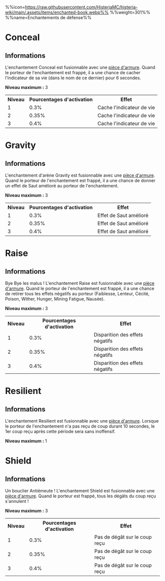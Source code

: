 %%icon=https://raw.githubusercontent.com/HisteriaMC/histeria-wiki/main/.assets/items/enchanted-book.webp%%
%%weight=301%%
%%name=Enchantements de défense%%

# Conceal

## Informations
L'enchantement Conceal est fusionnable avec une [pièce d'armure](https://histeria.fr/wiki/2-equipement).
Quand le porteur de l'enchantement est frappé, il a une chance de cacher l'indicateur de sa vie (dans le nom de ce dernier) pour 6 secondes.

**Niveau maximum :** 3

<table>
  <tr>
    <th>Niveau</th>
    <th>Pourcentages d'activation</th>
    <th>Effet</th>
  </tr>
  <tr>
    <td>1</td>
    <td>0.3%</td>
    <td>Cache l'indicateur de vie</td>
  </tr>
  <tr>
    <td>2</td>
    <td>0.35%</td>
    <td>Cache l'indicateur de vie</td>
  </tr>
  <tr>
    <td>3</td>
    <td>0.4%</td>
    <td>Cache l'indicateur de vie</td>
</table>


# Gravity

## Informations
L'enchantement d'arène Gravity est fusionnable avec une [pièce d'armure](https://histeria.fr/wiki/2-equipement).
Quand le porteur de l'enchantement est frappé, il a une chance de donner un effet de Saut amélioré au porteur de l'enchantement.

**Niveau maximum :** 3

<table>
  <tr>
    <th>Niveau</th>
    <th>Pourcentages d'activation</th>
    <th>Effet</th>
  </tr>
  <tr>
    <td>1</td>
    <td>0.3%</td>
    <td>Effet de Saut amélioré</td>
  </tr>
  <tr>
    <td>2</td>
    <td>0.35%</td>
    <td>Effet de Saut amélioré</td>
  </tr>
  <tr>
    <td>3</td>
    <td>0.4%</td>
    <td>Effet de Saut amélioré</td>
</table>


# Raise

## Informations
Bye Bye les malus ! L'enchantement Raise est fusionnable avec une [pièce d'armure](https://histeria.fr/wiki/2-equipement).
Quand le porteur de l'enchantement est frappé, il a une chance de retirer tous les effets négatifs au porteur (Faiblesse, Lenteur, Cécité, Poison, Wither, Hunger, Mining Fatigue, Nausée).

**Niveau maximum :** 3

<table>
  <tr>
    <th>Niveau</th>
    <th>Pourcentages d'activation</th>
    <th>Effet</th>
  </tr>
  <tr>
    <td>1</td>
    <td>0.3%</td>
    <td>Disparition des effets négatifs</td>
  </tr>
  <tr>
    <td>2</td>
    <td>0.35%</td>
    <td>Disparition des effets négatifs</td>
  </tr>
  <tr>
    <td>3</td>
    <td>0.4%</td>
    <td>Disparition des effets négatifs</td>
</table>


# Resilient

## Informations
L'enchantement Resilient est fusionnable avec une [pièce d'armure](https://histeria.fr/wiki/2-equipement).
Lorsque le porteur de l'enchantement n'a pas reçu de coup durant 10 secondes, le 1er coup reçu après cette période sera sans inoffensif.

**Niveau maximum :** 1

# Shield

## Informations
Un bouclier Antiémeute ! L'enchantement Shield est fusionnable avec une [pièce d'armure](https://histeria.fr/wiki/2-equipement).
Quand le porteur est frappé, tous les dégâts du coup reçu s'annulent !

**Niveau maximum :** 3

<table>
  <tr>
    <th>Niveau</th>
    <th>Pourcentages d'activation</th>
    <th>Effet</th>
  </tr>
  <tr>
    <td>1</td>
    <td>0.3%</td>
    <td>Pas de dégât sur le coup reçu</td>
  </tr>
  <tr>
    <td>2</td>
    <td>0.35%</td>
    <td>Pas de dégât sur le coup reçu</td>
  </tr>
  <tr>
    <td>3</td>
    <td>0.4%</td>
    <td>Pas de dégât sur le coup reçu</td>
</table>